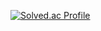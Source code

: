 [![Solved.ac Profile](http://mazassumnida.wtf/api/generate_badge?boj=yeonu66)](https://solved.ac/yeonu66)
